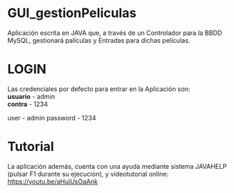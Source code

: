 # GUI_gestionPeliculas
Aplicación escrita en JAVA que, a través de un Controlador para la BBDD MySQL, gestionará palículas y Entradas para dichas películas.
# LOGIN
Las credenciales por defecto para entrar en la Aplicación son:
<br>
<b>usuario</b> - admin 
<br>
<b>contra</b> - 1234

user - admin
password - 1234
# Tutorial
La aplicación además, cuenta con una ayuda mediante sistema JAVAHELP (pulsar F1 durante su ejecución), y videotutorial online:
https://youtu.be/aHuiUsOaAnk
